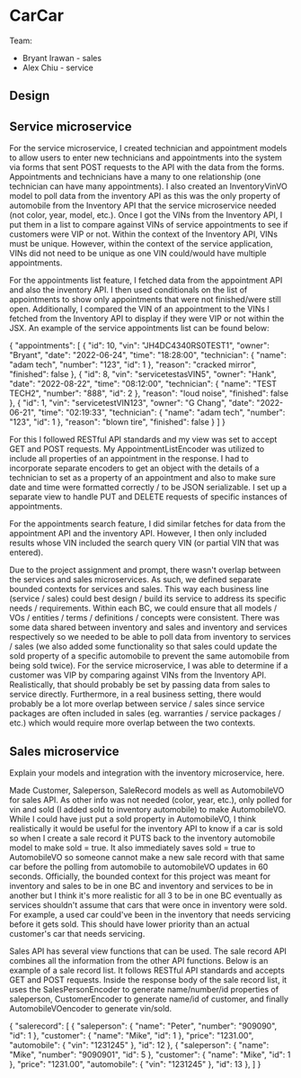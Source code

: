 # CarCar

Team:

* Bryant Irawan - sales
* Alex Chiu - service

## Design

## Service microservice

For the service microservice, I created technician and appointment models to allow users to enter new technicians and appointments into the system via forms that sent POST requests to the API with the data from the forms. Appointments and technicians have a many to one relationship (one technician can have many appointments). I also created an InventoryVinVO model to poll data from the inventory API as this was the only property of automobile from the Inventory API that the service microservice needed (not color, year, model, etc.). Once I got the VINs from the Inventory API, I put them in a list to compare against VINs of service appointments to see if customers were VIP or not. Within the context of the Inventory API, VINs must be unique. However, within the context of the service application, VINs did not need to be unique as one VIN could/would have multiple appointments. 

For the appointments list feature, I fetched data from the appointment API and also the inventory API. I then used conditionals on the list of appointments to show only appointments that were not finished/were still open. Additionally, I compared the VIN of an appointment to the VINs I fetched from the Inventory API to display if they were VIP or not within the JSX. An example of the service appointments list can be found below:

{
	"appointments": [
		{
			"id": 10,
			"vin": "JH4DC4340RS0TEST1",
			"owner": "Bryant",
			"date": "2022-06-24",
			"time": "18:28:00",
			"technician": {
				"name": "adam tech",
				"number": "123",
				"id": 1
			},
			"reason": "cracked mirror",
			"finished": false
		},
		{
			"id": 8,
			"vin": "servicetestasVIN5",
			"owner": "Hank",
			"date": "2022-08-22",
			"time": "08:12:00",
			"technician": {
				"name": "TEST TECH2",
				"number": "888",
				"id": 2
			},
			"reason": "loud noise",
			"finished": false
		},
		{
			"id": 1,
			"vin": "servicetestVIN123",
			"owner": "G Chang",
			"date": "2022-06-21",
			"time": "02:19:33",
			"technician": {
				"name": "adam tech",
				"number": "123",
				"id": 1
			},
			"reason": "blown tire",
			"finished": false
		}
  ]
}

For this I followed RESTful API standards and my view was set to accept GET and POST requests. My AppointmentListEncoder was utilized to include all properties of an appointment in the response. I had to incorporate separate encoders to get an object with the details of a technician to set as a property of an appointment and also to make sure date and time were formatted correctly / to be JSON serializable. I set up a separate view to handle PUT and DELETE requests of specific instances of appointments. 

For the appointments search feature, I did similar fetches for data from the appointment API and the inventory API. However, I then only included results whose VIN included the search query VIN (or partial VIN that was entered).

Due to the project assignment and prompt, there wasn't overlap between the services and sales microservices. As such, we defined separate bounded contexts for services and sales. This way each business line (service / sales) could best design / build its service to address its specific needs / requirements. Within each BC, we could ensure that all models / VOs / entities / terms / definitions / concepts were consistent. There was some data shared between inventory and sales and inventory and services respectively so we needed to be able to poll data from inventory to services / sales (we also added some functionality so that sales could update the sold property of a specific automobile to prevent the same automobile from being sold twice). For the service microservice, I was able to determine if a customer was VIP by comparing against VINs from the Inventory API. Realistically, that should probably be set by passing data from sales to service directly. Furthermore, in a real business setting, there would probably be a lot more overlap between service / sales since service packages are often included in sales (eg. warranties / service packages / etc.) which would require more overlap between the two contexts.

## Sales microservice

Explain your models and integration with the inventory
microservice, here.

Made Customer, Saleperson, SaleRecord models as well as AutomobileVO for sales API. As other info was not needed (color, year, etc.), only polled for vin and sold (I added sold to inventory automobile) to make AutomobileVO. While I could have just put a sold property in AutomobileVO, I think realistically it would be useful for the inventory API to know if a car is sold so when I create a sale record it PUTS back to the inventory automobile model to make sold = true. It also immediately saves sold = true to AutomobileVO so someone cannot make a new sale record with that same car before the polling from automobile to automobileVO updates in 60 seconds. Officially, the bounded context for this project was meant for inventory and sales  to be in one BC and inventory and services to be in another but I think it's more realistic for all 3 to be in one BC eventually as services shouldn't assume that cars that were once in inventory were sold. For example, a used car could've been in the inventory that needs servicing before it gets sold. This should have lower priority than an actual customer's car that needs servicing. 

Sales API has several view functions that can be used. The sale record API combines all the information from the other API functions. Below is an example of a sale record list. It follows RESTful API standards and accepts GET and POST requests. Inside the response body of the sale record list, it uses the SalesPersonEncoder to generate name/number/id properties of saleperson, CustomerEncoder to generate name/id of customer, and finally AutomobileVOencoder to generate vin/sold.                       


{
	"salerecord": [
		{
			"saleperson": {
				"name": "Peter",
				"number": "909090",
				"id": 1
			},
			"customer": {
				"name": "Mike",
				"id": 1
			},
			"price": "1231.00",
			"automobile": {
				"vin": "1231245"
			},
			"id": 12
		},
		{
			"saleperson": {
				"name": "Mike",
				"number": "9090901",
				"id": 5
			},
			"customer": {
				"name": "Mike",
				"id": 1
			},
			"price": "1231.00",
			"automobile": {
				"vin": "1231245"
			},
			"id": 13
		},
	]
}

